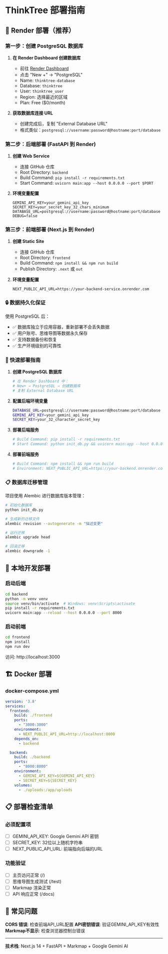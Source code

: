# ThinkTree 部署指南

## 🚀 Render 部署（推荐）

### 第一步：创建 PostgreSQL 数据库

1. **在 Render Dashboard 创建数据库**
   - 前往 [Render Dashboard](https://dashboard.render.com)
   - 点击 "New +" → "PostgreSQL"
   - Name: `thinktree-database`
   - Database: `thinktree`
   - User: `thinktree_user`
   - Region: 选择最近的区域
   - Plan: Free ($0/month)

2. **获取数据库连接 URL**
   - 创建完成后，复制 "External Database URL"
   - 格式类似：`postgresql://username:password@hostname:port/database`

### 第二步：后端部署 (FastAPI 到 Render)

1. **创建 Web Service**
   - 连接 GitHub 仓库  
   - Root Directory: `backend`
   - Build Command: `pip install -r requirements.txt`
   - Start Command: `uvicorn main:app --host 0.0.0.0 --port $PORT`

2. **环境变量配置**
   ```
   GEMINI_API_KEY=your_gemini_api_key
   SECRET_KEY=your_secret_key_32_chars_minimum
   DATABASE_URL=postgresql://username:password@hostname:port/database
   DEBUG=false
   ```

### 第三步：前端部署 (Next.js 到 Render)

1. **创建 Static Site**
   - 连接 GitHub 仓库
   - Root Directory: `frontend`
   - Build Command: `npm install && npm run build`
   - Publish Directory: `.next` 或 `out`

2. **环境变量配置**
   ```
   NEXT_PUBLIC_API_URL=https://your-backend-service.onrender.com
   ```

### 🔒 数据持久化保证

使用 PostgreSQL 后：
- ✅ 数据库独立于应用容器，重新部署不会丢失数据
- ✅ 用户账号、思维导图等数据永久保存
- ✅ 支持数据备份和恢复
- ✅ 生产环境级别的可靠性

### 🚀 快速部署指南

1. **创建 PostgreSQL 数据库**
   ```bash
   # 在 Render Dashboard 中：
   # New+ → PostgreSQL → 创建数据库
   # 复制 External Database URL
   ```

2. **配置后端环境变量**
   ```bash
   DATABASE_URL=postgresql://username:password@hostname:port/database
   GEMINI_API_KEY=your_gemini_api_key
   SECRET_KEY=your_32_character_secret_key
   ```

3. **部署后端服务**
   ```bash
   # Build Command: pip install -r requirements.txt
   # Start Command: python init_db.py && uvicorn main:app --host 0.0.0.0 --port $PORT
   ```

4. **部署前端服务**
   ```bash
   # Build Command: npm install && npm run build
   # Environment: NEXT_PUBLIC_API_URL=https://your-backend.onrender.com
   ```

### 📋 数据库迁移管理

项目使用 Alembic 进行数据库版本管理：

```bash
# 初始化数据库
python init_db.py

# 生成新的迁移文件
alembic revision --autogenerate -m "描述变更"

# 运行迁移
alembic upgrade head

# 回滚迁移
alembic downgrade -1
```

## 🔧 本地开发部署

### 启动后端
```bash
cd backend
python -m venv venv
source venv/bin/activate  # Windows: venv\Scripts\activate
pip install -r requirements.txt
uvicorn main:app --reload --host 0.0.0.0 --port 8000
```

### 启动前端  
```bash
cd frontend
npm install
npm run dev
```

访问: http://localhost:3000

## 🏗️ Docker 部署

### docker-compose.yml
```yaml
version: '3.8'
services:
  frontend:
    build: ./frontend
    ports:
      - "3000:3000"
    environment:
      - NEXT_PUBLIC_API_URL=http://localhost:8000
    depends_on:
      - backend

  backend:
    build: ./backend
    ports:
      - "8000:8000"
    environment:
      - GEMINI_API_KEY=${GEMINI_API_KEY}
      - SECRET_KEY=${SECRET_KEY}
    volumes:
      - ./uploads:/app/uploads
```

## 📋 部署检查清单

### 必须配置项
- [ ] GEMINI_API_KEY: Google Gemini API 密钥
- [ ] SECRET_KEY: 32位以上随机字符串
- [ ] NEXT_PUBLIC_API_URL: 前端指向后端的URL

### 功能验证
- [ ] 主页访问正常 (/)
- [ ] 思维导图生成测试 (/test)
- [ ] Markmap 渲染正常
- [ ] API 响应正常 (/docs)

## 🐛 常见问题

**CORS 错误**: 检查前端API_URL配置
**API密钥错误**: 验证GEMINI_API_KEY有效性
**Markmap不显示**: 检查浏览器控制台错误

---
**技术栈**: Next.js 14 + FastAPI + Markmap + Google Gemini AI